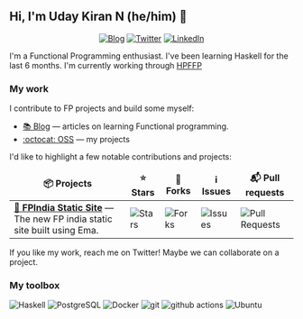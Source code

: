 ## Hi, I'm Uday Kiran N (he/him) 👋

<p align="center">
  <a href="https://udaycruise2903.github.io/" target="_blank"><img alt="Blog" src="https://img.shields.io/badge/Blog-ffc107.svg?&style=for-the-badge&logo=html5&logoColor=black" /></a>
  <a href="https://twitter.com/intent/follow?screen_name=neoatnebula&tw_p=followbutton" target="_blank"><img alt="Twitter" src="https://img.shields.io/badge/twitter-%231DA1F2.svg?&style=for-the-badge&logo=twitter&logoColor=white" /></a>
  <a href="https://www.linkedin.com/in/uday-kiran-n-ab1874157/" target="_blank"><img alt="LinkedIn" src="https://img.shields.io/badge/linkedin-%230077B5.svg?&style=for-the-badge&logo=linkedin&logoColor=white" /></a>


I'm a Functional Programming enthusiast. I've been learning Haskell for the last 6 months. I'm currently working through [HPFFP](https://haskellbook.com/)

### My work

I contribute to FP projects and build some myself:

* [📚 Blog](https://kodimensional.dev/#blog) — articles on learning Functional programming.
* [:octocat: OSS](https://github.com/udaycruise2903) — my projects

I'd like to highlight a few notable contributions and projects:

<table>
  <thead align="center">
    <tr border: none;>
      <td><b>📦 Projects</b></td>
      <td><b>⭐ Stars</b></td>
      <td><b>🔀 Forks</b></td>
      <td><b>ℹ️ Issues</b></td>
      <td><b>📬 Pull requests</b></td>
    </tr>
  </thead>
  <tbody>
    <tr>
      <td><a href="https://github.com/fpindia/fpindia-site"><b>👩‍ FPIndia Static Site</b></a> — The new FP india static site built using Ema.</td>
      <td><img alt="Stars" src="https://img.shields.io/github/stars/fpindia/fpindia-site?style=flat-square&labelColor=343b41"/></td>
      <td><img alt="Forks" src="https://img.shields.io/github/forks/fpindia/fpindia-site?style=flat-square&labelColor=343b41"/></td>
      <td><img alt="Issues" src="https://img.shields.io/github/issues/fpindia/fpindia-site?style=flat-square&labelColor=343b41"/></td>
      <td><img alt="Pull Requests" src="https://img.shields.io/github/issues-pr/fpindia/fpindia-site?style=flat-square&labelColor=343b41"/></td>
    </tr>

  </tbody>
</table>

If you like my work, reach me on Twitter! Maybe we can collaborate on a project.


### My toolbox

<p>
  <img alt="Haskell" src="https://img.shields.io/badge/-Haskell-5e5086?style=flat-square&logo=haskell&logoColor=white" />
  <img alt="PostgreSQL" src="https://img.shields.io/badge/-PostgreSQL-0064a5?style=flat-square&logo=postgresql&logoColor=white" />
  <img alt="Docker" src="https://img.shields.io/badge/-Docker-46a2f1?style=flat-square&logo=docker&logoColor=white" />
  <img alt="git" src="https://img.shields.io/badge/-Git-F05032?style=flat-square&logo=git&logoColor=white" />
  <img alt="github actions" src="https://img.shields.io/badge/-Github_Actions-2088FF?style=flat-square&logo=github-actions&logoColor=white" />
  <img alt="Ubuntu" src="https://img.shields.io/badge/-Ubuntu-E95420?style=flat-square&logo=ubuntu&logoColor=white" />

</p>
